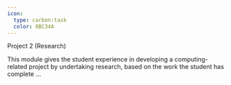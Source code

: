 ```yaml
---
icon:
  type: carbon:task
  color: 8BC34A
---
```

Project 2 (Research)

This module gives the student experience in developing a computing-related project by undertaking research, based on the work the student has complete ... 
